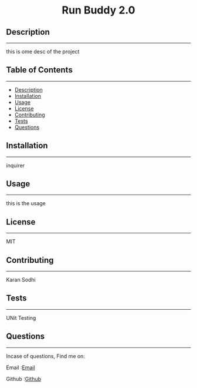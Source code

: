 <h1 align='center'>Run Buddy 2.0</h1>
    <h2 id="description">Description</h2>
    <hr>
    <p>this is ome desc of the project</p>
    <h2>Table of Contents</h2>
    <hr>
    <ul>
        <li><a href="#description">Description</a></li>
        <li><a href="#install">Installation</a></li>
        <li><a href="#usage">Usage</a></li>
        <li><a href="#license">License</a></li>
        <li><a href="#contri">Contributing</a></li>
        <li><a href="#test">Tests</a></li>
        <li><a href="#question">Questions</a></li>
    </ul>
    <h2 id="install">Installation</h2>
    <hr>
    <p>inquirer</p>
    <h2 id="usage">Usage</h2>
    <hr>
    <p>this is the usage</p>
    <h2 id="license">License</h2>
    <hr>
    <p>MIT</p>
    <h2 id="contri">Contributing</h2>
    <hr>
    <p>Karan Sodhi</p>
    <h2 id="test">Tests</h2>
    <hr>
    <p>UNit Testing</p>
    <h2 id="question">Questions</h2>
    <hr>
    <p>Incase of questions, Find me on: </p>
    <p>Email :<a href='mailto: karanpreetsodhi1997@gmail.com'>Email</a></p>
    <p>Github :<a href='https://github.com/kkkaran'>Github</a></p>